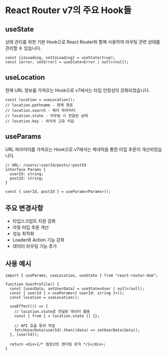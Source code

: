 # React Router v7의 주요 Hook들

## useState

상태 관리를 위한 기본 Hook으로 React Router와 함께 사용하여 라우팅 관련 상태를 관리할 수 있습니다.

```tsx
const [isLoading, setIsLoading] = useState(true);
const [error, setError] = useState<Error | null>(null);
```

## useLocation

현재 URL 정보를 가져오는 Hook으로 v7에서는 타입 안정성이 강화되었습니다.

```tsx
const location = useLocation();
// location.pathname - 현재 경로
// location.search - 쿼리 파라미터
// location.state - 라우팅 시 전달된 상태
// location.key - 위치의 고유 키값
```

## useParams

URL 파라미터를 가져오는 Hook으로 v7에서는 제네릭을 통한 타입 추론이 개선되었습니다.

```tsx
// URL: /users/:userId/posts/:postId
interface Params {
  userId: string;
  postId: string;
}

const { userId, postId } = useParams<Params>();
```

## 주요 변경사항

- 타입스크립트 지원 강화
- 자동 타입 추론 개선
- 성능 최적화
- Loader와 Action 기능 강화
- 데이터 라우팅 기능 추가

## 사용 예시

```tsx
import { useParams, useLocation, useState } from "react-router-dom";

function UserProfile() {
  const [userData, setUserData] = useState<User | null>(null);
  const { userId } = useParams<{ userId: string }>();
  const location = useLocation();

  useEffect(() => {
    // location.state로 전달된 데이터 활용
    const { from } = location.state || {};

    // API 호출 등의 작업
    fetchUserData(userId).then((data) => setUserData(data));
  }, [userId]);

  return <div>{/* 컴포넌트 렌더링 로직 */}</div>;
}
```
